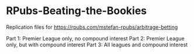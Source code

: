 # RPubs-Beating-the-Bookies

Replication files for https://rpubs.com/mstefan-rpubs/arbitrage-betting

Part 1: Premier League only, no compound interest
Part 2: Premier League only, but with compound interest
Part 3: All leagues and compound interest

